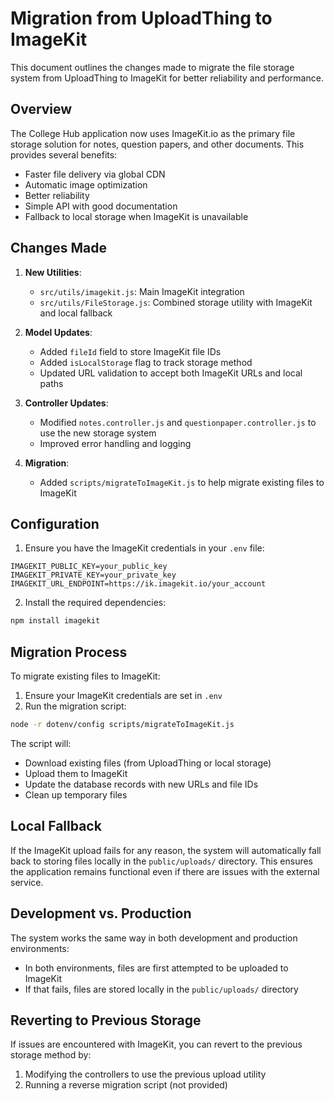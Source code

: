 # Migration from UploadThing to ImageKit

This document outlines the changes made to migrate the file storage system from UploadThing to ImageKit for better reliability and performance.

## Overview

The College Hub application now uses ImageKit.io as the primary file storage solution for notes, question papers, and other documents. This provides several benefits:

- Faster file delivery via global CDN
- Automatic image optimization
- Better reliability
- Simple API with good documentation
- Fallback to local storage when ImageKit is unavailable

## Changes Made

1. **New Utilities**:
   - `src/utils/imagekit.js`: Main ImageKit integration
   - `src/utils/FileStorage.js`: Combined storage utility with ImageKit and local fallback

2. **Model Updates**:
   - Added `fileId` field to store ImageKit file IDs
   - Added `isLocalStorage` flag to track storage method
   - Updated URL validation to accept both ImageKit URLs and local paths

3. **Controller Updates**:
   - Modified `notes.controller.js` and `questionpaper.controller.js` to use the new storage system
   - Improved error handling and logging

4. **Migration**:
   - Added `scripts/migrateToImageKit.js` to help migrate existing files to ImageKit

## Configuration

1. Ensure you have the ImageKit credentials in your `.env` file:

```
IMAGEKIT_PUBLIC_KEY=your_public_key
IMAGEKIT_PRIVATE_KEY=your_private_key
IMAGEKIT_URL_ENDPOINT=https://ik.imagekit.io/your_account
```

2. Install the required dependencies:

```bash
npm install imagekit
```

## Migration Process

To migrate existing files to ImageKit:

1. Ensure your ImageKit credentials are set in `.env`
2. Run the migration script:

```bash
node -r dotenv/config scripts/migrateToImageKit.js
```

The script will:
- Download existing files (from UploadThing or local storage)
- Upload them to ImageKit
- Update the database records with new URLs and file IDs
- Clean up temporary files

## Local Fallback

If the ImageKit upload fails for any reason, the system will automatically fall back to storing files locally in the `public/uploads/` directory. This ensures the application remains functional even if there are issues with the external service.

## Development vs. Production

The system works the same way in both development and production environments:

- In both environments, files are first attempted to be uploaded to ImageKit
- If that fails, files are stored locally in the `public/uploads/` directory

## Reverting to Previous Storage

If issues are encountered with ImageKit, you can revert to the previous storage method by:

1. Modifying the controllers to use the previous upload utility
2. Running a reverse migration script (not provided) 